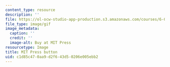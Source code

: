 ```yaml
---
content_type: resource
description: ''
file: https://ol-ocw-studio-app-production.s3.amazonaws.com/courses/6-00sc-introduction-to-computer-science-and-programming-spring-2011/c1d85c470aa9d2f643d50206e005ebb2_mp_logo.gif
file_type: image/gif
image_metadata:
  caption: ''
  credit: ''
  image-alt: Buy at MIT Press
resourcetype: Image
title: MIT Press button
uid: c1d85c47-0aa9-d2f6-43d5-0206e005ebb2
---
```

